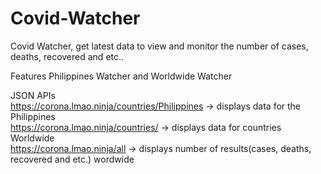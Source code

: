 # Covid-Watcher

Covid Watcher, get latest data to view and monitor the number of cases, deaths, recovered and etc..

Features
   Philippines Watcher and Worldwide Watcher

JSON APIs <br>
  https://corona.lmao.ninja/countries/Philippines -> displays data for the Philippines <br>
  https://corona.lmao.ninja/countries/ -> displays data for countries Worldwide <br>
  https://corona.lmao.ninja/all -> displays number of results(cases, deaths, recovered and etc.) wordwide
